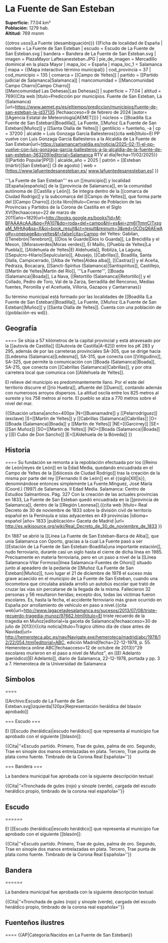 # La Fuente de San Esteban

**Superficie:** 77.04 km²  
**Población:** 1279 hab.  
**Altitud:** 769 msnm  

{{otros usos|La Fuente (desambiguación)}}
{{Ficha de localidad de España
| nombre = La Fuente de San Esteban
| escudo = Escudo de La Fuente de San Esteban.svg
| bandera = Bandera de La Fuente de San Esteban.svg
| imagen = PlazaMayor Laftesanesteban.JPG
| pie_de_imagen = Mercadillo dominical en la plaza Mayor
| mapa_loc = España
| mapa_loc_1 = Salamanca
| mapa = {{Mapa interactivo término municipal}}
| cod_provincia = 37
| cod_municipio = 135
| comarca = [[Campo de Yeltes]]
| partido = [[Partido judicial de Salamanca|Salamanca]]
| mancomunidad = [[Mancomunidad Campo Charro|Campo Charro]]<br />[[Mancomunidad Las Dehesas|Las Dehesas]]
| superficie = 77.04
| altitud = 769<ref>{{Cita web |título=Predicción por municipios. Fuente de San Esteban, La (Salamanca) |url=https://www.aemet.es/es/eltiempo/prediccion/municipios/fuente-de-san-esteban-la-id37135 |fechaacceso=9 de febrero de 2024 |autor= [[Agencia Estatal de Meteorología|AEMET]]}}</ref>
| núcleos = [[Boadilla (La Fuente de San Esteban)|Boadilla]], La Fuente, [[Muñoz (La Fuente de San Esteban)|Muñoz]] y [[Santa Olalla de Yeltes]]
| gentilicio = fuenteño, -a
| cp = 37200
| alcalde = Luis Gonzaga García Ballesteros<ref name="luis">{{cita web|título=El PP vuelve con Luis Gonzaga García Ballesteros a la Alcaldía de La Fuente de San Esteban|url=https://salamancartvaldia.es/noticia/2025-02-11-el-pp-vuelve-con-luis-gonzaga-garcia-ballesteros-a-la-alcaldia-de-la-fuente-de-san-esteban-363209|editorial=Salamanca RTV al día|fecha=11/02/2025}}</ref> ([[Partido Popular|PP]])
| alcalde_año = 2025
| patrón = [[Esteban (mártir)|San Esteban]] (3 de agosto)
| web = [https://www.lafuentedesanesteban.es/ www.lafuentedesanesteban.es]
}}

'''La Fuente de San Esteban''' es un [[municipio]] y localidad [[España|española]] de la [[provincia de Salamanca]], en la comunidad autónoma de [[Castilla y León]]. Se integra dentro de la [[comarca de Ciudad Rodrigo]] y la subcomarca del [[Campo de Yeltes]], que forma parte del [[Campo Charro]].<ref name=ref_duplicada_1>{{cita libro|título=Censo de Poblacion de las Provincias y Partidos de la Corona de Castilla en el Siglo XVI|fechaacceso=22 de marzo de 2011|año=1829|url=http://books.google.es/books?id=M-BFAAAAcAAJ&pg=PA107&dq=roda+del+campo&hl=es&ei=zm6lTtmnCITxsgaM_MHtAg&sa=X&oi=book_result&ct=result&resnum=3&ved=0CDsQ6AEwAg#v=onepage&q=yeltes&f=false|cita=Campo del Yeltes: Gabilan, [[Tenebrón|Tenebron]], [[Dios le Guarde|Dios lo Guarda]], La Brecidilla y el Meson, [[Morasverdes|Moras verdes]], El Maíllo, [[Puebla de Yeltes|La Puebla]], [[Aldehuela de Yeltes|El Aldehuela]], Robliza, La Laguna, [[Sepulcro-Hilario|Sepulculario]], Abusejo, [[Cabrillas]], Boadilla, Santa Olalla, Campicerrado, [[Alba de Yeltes|Aldea alba]], [[Castraz]] y el Aceña, Pedraza, Bocacara, [[Sancti-Spíritus (Salamanca)|Santispíritus]], Castillejo, [[Martín de Yeltes|Martín del Río]], '''La Fuente''', [[Boada (Salamanca)|Boada]], La Nava, [[Retortillo (Salamanca)|Retortillo]] y el Collado, Pedro de Toro, Val de la Zarza, Serradilla del Renconxo, Medias fuentes, Peronilla y el Aceñuela, Villoria, Gazapos y Cantarranas}}</ref>

Su término municipal está formado por las localidades de [[Boadilla (La Fuente de San Esteban)|Boadilla]], La Fuente, [[Muñoz (La Fuente de San Esteban)|Muñoz]] y [[Santa Olalla de Yeltes]]. Cuenta con una población de {{población-es wd}}.

## Geografía

====
Se sitúa a 57 kilómetros de la capital provincial y está atravesado por la [[autovía de Castilla]] ([[Autovía de Castilla|A-62]]) entre los pK 283 y 295, además de por las carreteras provinciales SA-305, que se dirige hacia [[Ledesma (Salamanca)|Ledesma]], SA-315, que conecta con [[Vitigudino]], SA-325, que permite la comunicación con [[Boada (Salamanca)|Boada]], SA-215, que conecta con [[Cabrillas (Salamanca)|Cabrillas]], y por otra carretera local que comunica con [[Aldehuela de Yeltes]]. 

El relieve del municipio es predominantemente llano. Por el este del territorio discurre el [[río Huebra]], afluente del [[Duero]], contando además con numerosos arroyos dispersos. La altitud oscila entre los 825 metros al sureste y los 758 metros al norte. El pueblo se alza a 770 metros sobre el nivel del mar. 

{{Situación urbana|ancho=400px
|N=[[Buenamadre]] y [[Pelarrodríguez]] (exclave)
|S=[[Martín de Yeltes]] y [[Cabrillas (Salamanca)|Cabrillas]]
|O=[[Boada (Salamanca)|Boada]] y [[Martín de Yeltes]]
|NE=[[Garcirrey]]
|SE=[[San Muñoz]]
|SO=[[Martín de Yeltes]]
|NO=[[Boada (Salamanca)|Boada]] y [[El Cubo de Don Sancho]]
|E=[[Aldehuela de la Bóveda]]
}}

## Historia

====
Su fundación se remonta a la repoblación efectuada por los [[Reino de León|reyes de León]] en la Edad Media, quedando encuadrada en el Campo de Yeltes de la [[diócesis de Ciudad Rodrigo]] tras la creación de la misma por parte del rey [[Fernando II de León]] en el {{siglo|XII||s}}, denominándose entonces simplemente La Fuente.<ref>Mínguez, José María (Coord.) (1997).de Salamanca. II Edad Media. Salamanca: Centro de Estudios Salmantinos. Pág. 327</ref> Con la creación de las actuales provincias en 1833, La Fuente de San Esteban quedó encuadrada en la [[provincia de Salamanca]], dentro de la [[Región Leonesa]].<ref>{{cita web |título= Real Decreto de 30 de noviembre de 1833 sobre la división civil de territorio español en la Península e islas adyacentes en 49 provincias |idioma= español |año= 1833 |publicación= Gaceta de Madrid |url= http://es.wikisource.org/wiki/Real_Decreto_de_30_de_noviembre_de_1833 }}</ref> 

En 1887 se abrió la [[Línea La Fuente de San Esteban-Barca de Alba]], que unía Salamanca con Oporto, gracias a la cual La Fuente pasó a ser [[Estación de La Fuente de San Esteban-Boadilla|una importante estación]], nudo ferroviario, durante casi un siglo hasta el cierre de dicha línea en 1985. Precisamente en materia ferroviaria, pero en un paso a nivel de la [[Línea Salamanca-Vilar Formoso|línea Salamanca-Fuentes de Oñoro]] situado junto al apeadero de la pedanía de [[Muñoz (La Fuente de San Esteban)|Muñoz]], tuvo lugar el 21 de diciembre de 1978 el suceso más grave acaecido en el municipio de La Fuente de San Esteban, cuando una locomotora que circulaba aislada arrolló un autobús escolar que trató de cruzar las vías sin percatarse de la llegada de la misma. Fallecieron 32 personas y 56 resultaron heridas; excepto dos, todas las víctimas fueron escolares. Es, hasta la fecha, el accidente ferroviario más grave ocurrido en España por arrollamiento de vehículo en paso a nivel.<ref>{{cita web|url=http://www.lagacetadesalamanca.es/sucesos/2013/07/08/triste-recuerdo-tragedia-munoz/97662.html|título=El triste recuerdo de la tragedia en Muñoz|editorial=la gaceta de Salamanca|fechaacceso=30 de julio de 2013}}</ref><ref>{{cita noticia|título=Trágico último día de clase antes de Navidad|url= http://hemeroteca.abc.es/nav/Navigate.exe/hemeroteca/madrid/abc/1978/12/22/054.html|editorial=ABC, edición Madrid|fecha=22-12-1978, p. 55. Hemeroteca online ABC|fechaacceso=12 de octubre de 2013}}</ref><ref>"29 escolares murieron en el paso a nivel de Muñoz", en [[El Adelanto (periódico)|El Adelanto]], diario de Salamanca, 22-12-1978, portada y pp. 3 a 7. Hemeroteca de la Universidad de Salamanca</ref>

## Símbolos

====

[[Archivo:Escudo de La Fuente de San Esteban.svg|izquierda|120px|Representación heráldica del blasón aprobado]]

=== Escudo ===

El [[Escudo (heráldica)|escudo heráldico]] que representa al municipio fue aprobado con el siguiente [[blasón]]:

{{Cita|''«Escudo partido. Primero, Trae de gules, palma de oro. Segundo, Trae en sinople dos manos entrelazadas en plata. Tercero, Trae punta de plata como fuente. Timbrado de la Corona Real Española»''}}

=== Bandera ===

La bandera municipal fue aprobada con la siguiente descripción textual:

{{Cita|''«Tronchada de gules (rojo) y sínople (verde), cargada del escudo heráldico propio, timbrado de la corona real española»''}}

## Escudo

======

El [[Escudo (heráldica)|escudo heráldico]] que representa al municipio fue aprobado con el siguiente [[blasón]]:

{{Cita|''«Escudo partido. Primero, Trae de gules, palma de oro. Segundo, Trae en sinople dos manos entrelazadas en plata. Tercero, Trae punta de plata como fuente. Timbrado de la Corona Real Española»''}}

## Bandera

======

La bandera municipal fue aprobada con la siguiente descripción textual:

{{Cita|''«Tronchada de gules (rojo) y sínople (verde), cargada del escudo heráldico propio, timbrado de la corona real española»''}}

## Fuenteños ilustres

====
{{AP|Categoría:Nacidos en La Fuente de San Esteban}}